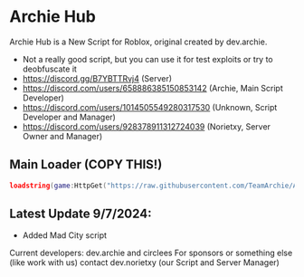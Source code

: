 # Archie Hub

Archie Hub is a New Script for Roblox, original created by dev.archie.

- Not a really good script, but you can use it for test exploits or try to deobfuscate it
- https://discord.gg/B7YBTTRvj4 (Server)
- https://discord.com/users/658886385150853142 (Archie, Main Script Developer)
- https://discord.com/users/1014505549280317530 (Unknown, Script Developer and Manager)
- https://discord.com/users/928378911312724039 (Norietxy, Server Owner and Manager)

## Main Loader (COPY THIS!)
```lua
loadstring(game:HttpGet("https://raw.githubusercontent.com/TeamArchie/ArchieHub/main/ArchieLoader/ArchieMain"))()
```

## Latest Update 9/7/2024:
- Added Mad City script

Current developers: dev.archie and circlees
For sponsors or something else (like work with us) contact dev.norietxy (our Script and Server Manager)
